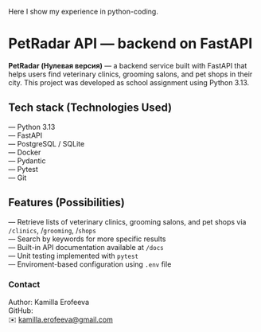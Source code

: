 Here I show my experience in python-coding.
# PetRadar API — backend on FastAPI

**PetRadar (Нулевая версия)** — a backend service built with FastAPI that helps users  find veterinary clinics, grooming salons, and pet shops in their city. This project was developed as school assignment using Python 3.13.
## Tech stack (Technologies Used)
— Python 3.13<br>
— FastAPI<br>
— PostgreSQL / SQLite<br>
— Docker<br>
— Pydantic<br>
— Pytest<br>
— Git<br>

## Features (Possibilities)
— Retrieve lists of veterinary clinics, grooming salons, and pet shops via `/clinics`, /`grooming`, /`shops`<br>
— Search by keywords for more specific results<br>
— Built-in API documentation available at `/docs`<br>
— Unit testing implemented with `pytest`<br>
— Enviroment-based configuration using `.env` file<br>

### Contact 
Author: Kamilla Erofeeva<br>
GitHub: <br>
✉️ kamilla.erofeeva@gmail.com
